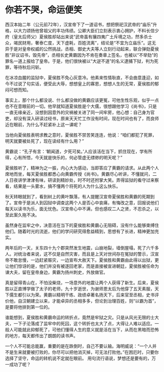 # 你若不哭，命运便笑

西汉本始二年（公元前72年），汉宣帝下了一道诏书，想把祭祀汉武帝的“庙乐”升格，以大力颂扬他曾祖父的丰功伟绩。公卿大臣们立刻表示衷心拥护，不料长信少府（皇太后师父）夏侯胜却站出来说“武帝虽有攘四夷广土斥境之功，然多杀士众，竭民财用，奢泰亡度，天下虚耗，百姓流离”，结论是“不宜为立庙乐”。这无异于是对皇帝权威的公然挑战，丞相、御史大夫等人立刻行动起来，联合弹劾夏侯胜“非议诏书，毁先帝”，丞相长史黄霸因为不肯在奏章上签名，也被以“不举劾”的罪名一道上报给了皇帝。于是，他们很快被以“大逆不道”的名义逮捕下狱，判为死罪，等待秋后问斩。 

在冰凉血腥的监狱中，夏侯胜不免心灰意冷。他素来性情耿直，不会曲意逢迎，如今不过说了句实话，便受此大辱，想想皇上的寡恩，想想人生的无常，夏侯胜的郁闷可想而知。 

事实上，那个什么都没说、什么都没做的黄霸应该更冤，可他生性乐观，似乎一点也不在意眼前的一切。他早就知道夏侯胜是个大儒，很想跟他学习《尚书》，只是一直无缘亲近，没想到因意外的灾祸被关进了同一间牢房，他心想：自己身为官吏，却没有深入研读过经书，原来天天忙工作没有时间，现在时间也有了，而良师近在眼前，为什么不赶紧补上这一课呢？ 

当他向夏侯胜表明求教之意时，夏侯胜不禁苦笑连连，他说：“咱们都犯了死罪，明天就要被处死了，现在读经有什么用？” 

黄霸说：“孔子有言：‘朝闻道，夕死可矣。’人应该活在当下，抓住现在，学有所得，心有所悟，今天就是快乐的，何必管虚无缥缈的明天呢？” 

夏侯胜听了，精神为之一振，内心大为感动，当即答应了黄霸的请求。从此两个人席地而坐，每天夏侯胜都悉心向黄霸传授《尚书》。黄霸尽心听讲，不懂就问，二人日夜讲学津津有味，研读到精妙处，时不时还拊掌大笑。弄得监狱的看守过来察看，结果是一头雾水，搞不懂两个将死的人为什么这么快乐。 

秋天转眼就到了，看到树上的黄叶飘落，有人提醒汉宣帝夏侯胜和黄霸的死期到了。宣帝于是派人到囚狱中调查这两个人是否心中哀痛，有悔改之意，回报说他们每天以读书为乐，面无忧色。汉宣帝心中不满，但也感叹二人之贤，不忍杀之，以至此案久拖不决。 

虽然身在监牢之中，决意活在当下的夏侯胜和黄霸心无阻碍，没有什么能够束缚住他们。随着时光的流逝，他们的学问研究得愈益精到，思想有了长进，精神更加充实。 

两年后的一天，关东四十九个郡突然发生地震，山崩地裂，墙倒屋塌，死了六千多人。对统治者来说，这不仅是自然灾害，而且是上天对世间存在冤狱的警示，汉宣帝不敢怠慢，一边赶紧赈灾，一边宣布大赦天下。夏侯胜和黄霸由此得以出狱，更让他们惊讶的是，他们并没有被逐回老家，而是直接被宣进朝廷，夏侯胜被任命为谏大夫，留在皇帝身边，黄霸为扬州刺史，外放做官。 

真是留得青山在，不怕没柴烧，一场意外的地震让两个人获得了新生。后来，夏侯胜以正直博学做了太子的老师，九十岁逝世，为谢师恩太后为他穿了五天素服，天下儒生都引以为荣。黄霸以精明干练、政绩卓著名扬天下，后来官至丞相，史书评价他，自汉朝建立以来，才能卓异的丞相多多，但论到治理百姓，则“以霸为首”，是要将他排到第一位的。 

谁能想到，夏侯胜和黄霸命运的转折点，竟然是牢狱之灾。只是从风光无限的士大夫，一下子沦落成了监牢中的死囚，这个转折也太大了点，大得让人难以适应。一般人可能就此抑郁死了，可他们懂得人生的意义就是活在当下，从而在黑暗而恐怖的地方，每天都传出了朗朗的读书声。 

一个人不可能总能赢，重要的是在跌倒时，自己不要认输。海明威说：“一个人并不是生来就要被打败的，你尽可以把他消灭掉，可无法打败他。”在困厄时，只要你选择了坚守，命运的转机说不定就在眼前。 用句流行语说，梦想还是要有的，万一成功了呢？